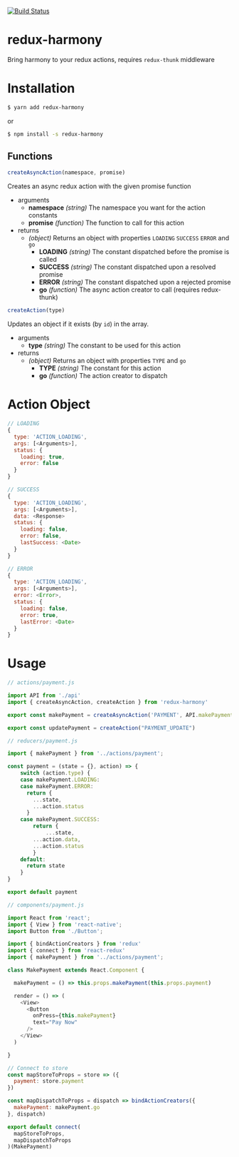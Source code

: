 [![Build Status](https://travis-ci.org/jkbailey/redux-harmony.svg?branch=master)](https://travis-ci.org/jkbailey/redux-harmony)

# redux-harmony
Bring harmony to your redux actions, requires `redux-thunk` middleware

# Installation
```sh
$ yarn add redux-harmony
```
or
```sh
$ npm install -s redux-harmony
```

## Functions
```js
createAsyncAction(namespace, promise)
```
Creates an async redux action with the given promise function
  - arguments
    - **namespace** *(string)* The namespace you want for the action constants
    - **promise** *(function)* The function to call for this action
  - returns
    - *(object)* Returns an object with properties `LOADING` `SUCCESS` `ERROR` and `go`
      - **LOADING** *(string)* The constant dispatched before the promise is called
      - **SUCCESS** *(string)* The constant dispatched upon a resolved promise
      - **ERROR** *(string)* The constant dispatched upon a rejected promise
      - **go** *(function)* The async action creator to call (requires redux-thunk)

```js
createAction(type)
```
Updates an object if it exists (by `id`) in the array.
  - arguments
    - **type** *(string)* The constant to be used for this action
  - returns
    - *(object)* Returns an object with properties `TYPE` and `go`
      - **TYPE** *(string)* The constant for this action
      - **go** *(function)* The action creator to dispatch

# Action Object
```js
// LOADING
{
  type: 'ACTION_LOADING',
  args: [<Arguments>],
  status: {
    loading: true,
    error: false
  }
}
```
```js
// SUCCESS
{
  type: 'ACTION_LOADING',
  args: [<Arguments>],
  data: <Response>
  status: {
    loading: false,
    error: false,
    lastSuccess: <Date>
  }
}
```
```js
// ERROR
{
  type: 'ACTION_LOADING',
  args: [<Arguments>],
  error: <Error>,
  status: {
    loading: false,
    error: true,
    lastError: <Date>
  }
}
```


# Usage
```js
// actions/payment.js

import API from './api'
import { createAsyncAction, createAction } from 'redux-harmony'

export const makePayment = createAsyncAction('PAYMENT', API.makePayment)

export const updatePayment = createAction("PAYMENT_UPDATE")
```

```js
// reducers/payment.js

import { makePayment } from '../actions/payment';

const payment = (state = {}, action) => {
	switch (action.type) {
    case makePayment.LOADING:
    case makePayment.ERROR:
      return {
        ...state,
        ...action.status
      }
    case makePayment.SUCCESS:
    	return {
    		...state,
        ...action.data,
        ...action.status
    	}
    default:
      return state
	}
}

export default payment
```

```js
// components/payment.js

import React from 'react';
import { View } from 'react-native';
import Button from './Button';

import { bindActionCreators } from 'redux'
import { connect } from 'react-redux'
import { makePayment } from '../actions/payment';

class MakePayment extends React.Component {

  makePayment = () => this.props.makePayment(this.props.payment)

  render = () => (
    <View>
      <Button
        onPress={this.makePayment}
        text="Pay Now"
      />
    </View>
  )

}

// Connect to store
const mapStoreToProps = store => ({
  payment: store.payment
})

const mapDispatchToProps = dispatch => bindActionCreators({
  makePayment: makePayment.go
}, dispatch)

export default connect(
  mapStoreToProps,
  mapDispatchToProps
)(MakePayment)

```
